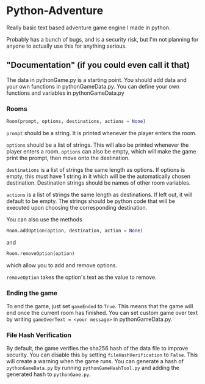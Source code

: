 # Python-Adventure

Really basic text based adventure game engine I made in python.

Probably has a bunch of bugs, and is a security risk, but I'm not planning for anyone to actually use this for anything serious.

## "Documentation" (if you could even call it that)

The data in pythonGame.py is a starting point. You should add data and your own functions in pythonGameData.py.
You can define your own functions and variables in pythonGameData.py

### Rooms

```python
Room(prompt, options, destinations, actions = None)
```
`prompt` should be a string. It is printed whenever the player enters the room.

`options` should be a list of strings. This will also be printed whenever the player enters a room. `options` can also be empty, which will make the game print the prompt, then move onto the destination.

`destinations` is a list of strings the same length as options. If options is empty, this must have 1 string in it which will be the automatically chosen destination. Destination strings should be names of other room variables.

`actions` is a list of strings the same length as destinations. If left out, it will default to be empty. The strings should be python code that will be executed upon choosing the corresponding destination.

You can also use the methods
```python
Room.addOption(option, destination, action = None)
```
and
```python
Room.removeOption(option)
```
which allow you to add and remove options.

`removeOption` takes the option's text as the value to remove.

### Ending the game

To end the game, just set `gameEnded` to `True`. This means that the game will end once the current room has finished. You can set custom game over text by writing `gameOverText = <your message>` in pythonGameData.py.

### File Hash Verification

By default, the game verifies the sha256 hash of the data file to improve security. You can disable this by setting `fileHashVerification` to `False`. This will create a warning when the game runs. You can generate a hash of `pythonGameData.py` by running `pythonGameHashTool.py` and adding the generated hash to `pythonGame.py`.